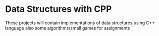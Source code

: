 # Data Structures with CPP
 These projects will contain implementations of data structures using C++ language also some algorithms/small games for assignments
